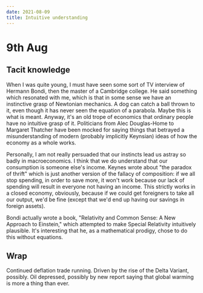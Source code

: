 ```yaml
---
date: 2021-08-09
title: Intuitive understanding
---
```


# 9th Aug

## Tacit knowledge

When I was quite young, I must have seen some sort of TV interview of Hermann Bondi, then the master of a Cambridge college.
He said something which resonated with me, which is that in some sense we have an instinctive grasp of Newtonian mechanics.
A dog can catch a ball thrown to it, even though it has never seen the equation of a parabola. 
Maybe this is what is meant.
Anyway, it's an old trope of economics that ordinary people have no intuitive grasp of it.
Politicians from Alec Douglas-Home to Margaret Thatcher have been mocked for saying things that betrayed a misunderstanding of modern (probably implicitly Keynsian) ideas of how the economy as a whole works.

Personally, I am not really persuaded that our instincts lead us astray so badly in macroeconomics. 
I think that we do understand that our consumption is someone else's income. 
Keynes wrote about "the paradox of thrift" which is just another version of the fallacy of composition: if we all stop spending, in order to save more, it won't work because our lack of spending will result in everyone not having an income.
This strictly works in a closed economy, obviously, because if we could get foreigners to take all our output, we'd be fine (except that we'd end up having our savings in foreign assets).

Bondi actually wrote a book, "Relativity and Common Sense: A New Approach to Einstein," which attempted to make Special Relativity intuitively plausible. 
It's interesting that he, as a mathematical prodigy, chose to do this without equations.

## Wrap

Continued deflation trade running.
Driven by the rise of the Delta Variant, possibly.
Oil depressed, possibly by new report saying that global warming is more a thing than ever.




